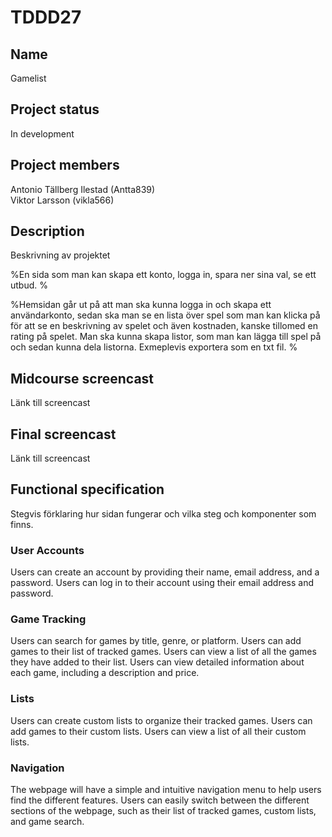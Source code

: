 # TDDD27

## Name
Gamelist

## Project status
In development

## Project members
Antonio Tällberg Ilestad (Antta839)                                                                                                                                   
Viktor Larsson (vikla566)

## Description
Beskrivning av projektet

%En sida som man kan skapa ett konto, logga in, spara ner sina val, se ett utbud. %

%Hemsidan går ut på att man ska kunna logga in och skapa ett användarkonto, sedan ska man se en lista över spel som man kan klicka på för att se en beskrivning av spelet och även kostnaden, kanske tillomed en rating på spelet. Man ska kunna skapa listor, som man kan lägga till spel på och sedan kunna dela listorna. Exmeplevis exportera som en txt fil. %

## Midcourse screencast
Länk till screencast

## Final screencast
Länk till screencast

## Functional specification
Stegvis förklaring hur sidan fungerar och vilka steg och komponenter som finns.
### User Accounts
Users can create an account by providing their name, email address, and a password.
Users can log in to their account using their email address and password.

### Game Tracking
Users can search for games by title, genre, or platform.
Users can add games to their list of tracked games.
Users can view a list of all the games they have added to their list.
Users can view detailed information about each game, including a description and price.

### Lists
Users can create custom lists to organize their tracked games.
Users can add games to their custom lists.
Users can view a list of all their custom lists.

### Navigation
The webpage will have a simple and intuitive navigation menu to help users find the different features.
Users can easily switch between the different sections of the webpage, such as their list of tracked games, custom lists, and game search.



